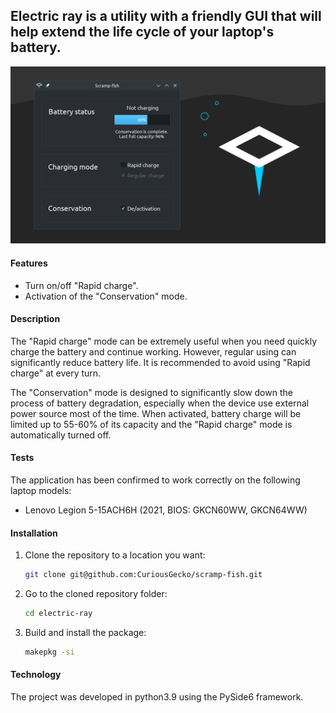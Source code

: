 ## Electric ray is a utility with a friendly GUI that will help extend the life cycle of your laptop's battery.

![screenshot.png](dev%2Fscreenshot.png)

#### Features

- Turn on/off "Rapid charge".
- Activation of the "Conservation" mode.

#### Description

The "Rapid charge" mode can be extremely useful when you need
quickly charge the battery and continue working. However, regular
using can significantly reduce battery life.
It is recommended to avoid using "Rapid charge" at every turn.

The "Conservation" mode is designed to significantly slow down the process of 
battery degradation, especially when the device use external power source most 
of the time. When activated, battery charge will be limited up to 55-60% of its 
capacity and the "Rapid charge" mode is automatically turned off.

#### Tests

The application has been confirmed to work correctly on the following laptop 
models:

- Lenovo Legion 5-15ACH6H (2021, BIOS: GKCN60WW, GKCN64WW)

#### Installation

1. Clone the repository to a location you want:

     ```bash
     git clone git@github.com:CuriousGecko/scramp-fish.git
     ```
2. Go to the cloned repository folder:

     ```bash
     cd electric-ray
     ```
3. Build and install the package:

     ```bash
     makepkg -si
     ```

#### Technology
The project was developed in python3.9 using the PySide6 framework.